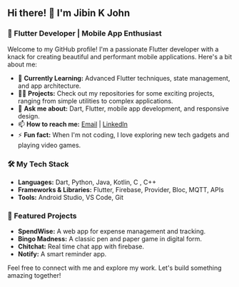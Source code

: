## Hi there! 👋 I'm Jibin K John

### 🚀 Flutter Developer | Mobile App Enthusiast

Welcome to my GitHub profile! I'm a passionate Flutter developer with a knack for creating beautiful and performant mobile applications. Here's a bit about me:

- 🌱 **Currently Learning:** Advanced Flutter techniques, state management, and app architecture.
- 👨‍💻 **Projects:** Check out my repositories for some exciting projects, ranging from simple utilities to complex applications.
- 💬 **Ask me about:** Dart, Flutter, mobile app development, and responsive design.
- 📫 **How to reach me:** [Email](mailto:jibinkunnumpurath@gmail.com)  | [LinkedIn](https://www.linkedin.com/in/jibin-k-john-35a468270)
- ⚡ **Fun fact:** When I'm not coding, I love exploring new tech gadgets and playing video games.

### 🛠️ My Tech Stack

- **Languages:** Dart, Python, Java, Kotlin, C , C++
- **Frameworks & Libraries:** Flutter, Firebase, Provider, Bloc, MQTT, APIs
- **Tools:** Android Studio, VS Code, Git

### 🌟 Featured Projects

- **SpendWise:** A web app for expense management and tracking.
- **Bingo Madness:** A classic pen and paper game in digital form.
- **Chitchat:** Real time chat app with firebase.
- **Notify:** A smart reminder app.

Feel free to connect with me and explore my work. Let's build something amazing together!
